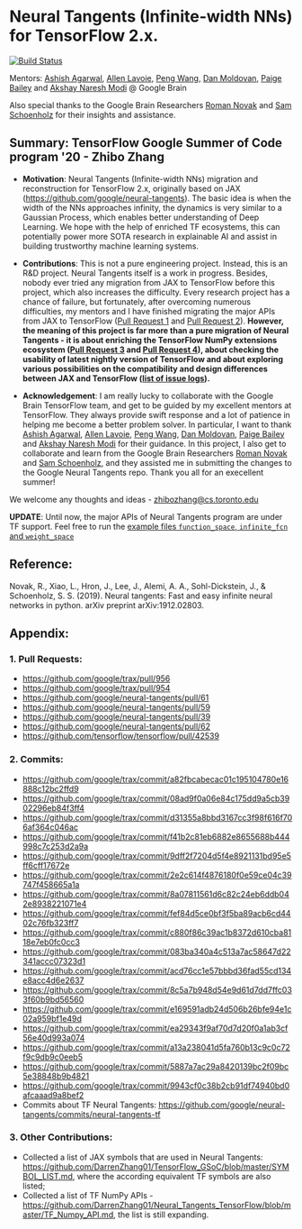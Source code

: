 # Neural Tangents (Infinite-width NNs) for TensorFlow 2.x.

[![Build Status](https://travis-ci.com/DarrenZhang01/TensorFlow_GSoC.svg?branch=master)](https://travis-ci.com/DarrenZhang01/TensorFlow_GSoC)

Mentors: [Ashish Agarwal](https://www.linkedin.com/in/ashish-agarwal-3932b764/), [Allen Lavoie](https://github.com/allenlavoie), [Peng Wang](https://github.com/wangpengmit), [Dan Moldovan](https://research.google/people/DanMoldovan/), [Paige Bailey](https://github.com/dynamicwebpaige) and [Akshay Naresh Modi](https://github.com/akshaym) @ Google Brain

Also special thanks to the Google Brain Researchers [Roman Novak](https://github.com/romanngg) and [Sam Schoenholz](https://github.com/sschoenholz) for their insights and assistance.

## Summary: TensorFlow Google Summer of Code program '20 - Zhibo Zhang

* <b>Motivation</b>: Neural Tangents (Infinite-width NNs) migration and reconstruction for TensorFlow 2.x, originally based on JAX (https://github.com/google/neural-tangents). The basic idea is when the width of the NNs approaches infinity, the dynamics is very similar to a Gaussian Process, which enables better understanding of Deep Learning. We hope with the help of enriched TF ecosystems, this can potentially power more SOTA research in explainable AI and assist in building trustworthy machine learning systems.

* <b>Contributions</b>: This is not a pure engineering project. Instead, this is an R\&D project. Neural Tangents itself is a work in progress. Besides, nobody ever tried any migration from JAX to TensorFlow before this project, which also increases the difficulty. Every research project has a chance of failure, but fortunately, after overcoming numerous difficulties, my mentors and I have finished migrating the major APIs from JAX to TensorFlow ([Pull Request 1](https://github.com/google/neural-tangents/pull/61) and [Pull Request 2](https://github.com/google/neural-tangents/pull/59)). <b>However, the meaning of this project is far more than a pure migration of Neural Tangents - it is about enriching the TensorFlow NumPy extensions ecosystem ([Pull Request 3](https://github.com/google/trax/pull/956) and [Pull Request 4](https://github.com/google/trax/pull/954)), about checking the usability of latest nightly version of TensorFlow and about exploring various possibilities on the compatibility and design differences between JAX and TensorFlow ([list of issue logs](https://github.com/DarrenZhang01/TensorFlow_GSoC/issues?q=is%3Aissue+is%3Aclosed)).</b>

* <b>Acknowledgement</b>: I am really lucky to collaborate with the Google Brain TensorFlow team, and get to be guided by my excellent mentors at TensorFlow. They always provide swift response and a lot of patience in helping me become a better problem solver. In particular, I want to thank [Ashish Agarwal](https://www.linkedin.com/in/ashish-agarwal-3932b764/), [Allen Lavoie](https://github.com/allenlavoie), [Peng Wang](https://github.com/wangpengmit), [Dan Moldovan](https://research.google/people/DanMoldovan/), [Paige Bailey](https://github.com/dynamicwebpaige) and [Akshay Naresh Modi](https://github.com/akshaym) for their guidance. In this project, I also get to collaborate and learn from the Google Brain Researchers [Roman Novak](https://github.com/romanngg) and [Sam Schoenholz](https://github.com/sschoenholz), and they assisted me in submitting the changes to the Google Neural Tangents repo. Thank you all for an execellent summer!

We welcome any thoughts and ideas - zhibozhang@cs.toronto.edu

<strong>UPDATE</strong>: Until now, the major APIs of Neural Tangents program are under TF support. Feel free to
run the [example files `function_space`, `infinite_fcn` and `weight_space`](https://github.com/DarrenZhang01/TensorFlow_GSoC/tree/master/neural-tangents/examples)


## Reference:

Novak, R., Xiao, L., Hron, J., Lee, J., Alemi, A. A., Sohl-Dickstein, J., & Schoenholz, S. S. (2019). Neural tangents: Fast and easy infinite neural networks in python. arXiv preprint arXiv:1912.02803.

## Appendix: 

### 1. Pull Requests:

- https://github.com/google/trax/pull/956
- https://github.com/google/trax/pull/954
- https://github.com/google/neural-tangents/pull/61
- https://github.com/google/neural-tangents/pull/59
- https://github.com/google/neural-tangents/pull/39
- https://github.com/google/neural-tangents/pull/62
- https://github.com/tensorflow/tensorflow/pull/42539

### 2. Commits:
- https://github.com/google/trax/commit/a82fbcabecac01c195104780e16888c12bc2ffd9
- https://github.com/google/trax/commit/08ad9f0a06e84c175dd9a5cb3902296eb84f3ff4
- https://github.com/google/trax/commit/d31355a8bbd3167cc3f98f616f706af364c046ac
- https://github.com/google/trax/commit/f41b2c81eb6882e8655688b444998c7c253d2a9a
- https://github.com/google/trax/commit/9dff2f7204d5f4e8921131bd95e5ff6cff17672e
- https://github.com/google/trax/commit/2e2c614f4876180f0e59ce04c39747f458665a1a
- https://github.com/google/trax/commit/8a07811561d6c82c24eb6ddb042e8938221071e4
- https://github.com/google/trax/commit/fef84d5ce0bf3f5ba89acb6cd4402c76fb323ff7
- https://github.com/google/trax/commit/c880f86c39ac1b8372d610cba8118e7eb0fc0cc3
- https://github.com/google/trax/commit/083ba340a4c513a7ac58647d22341accc07323d1
- https://github.com/google/trax/commit/acd76cc1e57bbbd36fad55cd134e8acc4d6e2637
- https://github.com/google/trax/commit/8c5a7b948d54e9d61d7dd7ffc033f60b9bd56560
- https://github.com/google/trax/commit/e169591adb24d506b26bfe94e1c02a959bf1e49d
- https://github.com/google/trax/commit/ea29343f9af70d7d20f0a1ab3cf56e40d993a074
- https://github.com/google/trax/commit/a13a238041d5fa760b13c9c0c72f9c9db9c0eeb5
- https://github.com/google/trax/commit/5887a7ac29a8420139bc2f09bc5e38848b9b4821
- https://github.com/google/trax/commit/9943cf0c38b2cb91df74940bd0afcaaad9a8bef2
- Commits about TF Neural Tangents: https://github.com/google/neural-tangents/commits/neural-tangents-tf


### 3. Other Contributions:
- Collected a list of JAX symbols that are used in Neural Tangents: https://github.com/DarrenZhang01/TensorFlow_GSoC/blob/master/SYMBOL_LIST.md, where the according equivalent TF symbols are also listed;
- Collected a list of TF NumPy APIs - https://github.com/DarrenZhang01/Neural_Tangents_TensorFlow/blob/master/TF_Numpy_API.md, the list is still expanding.




